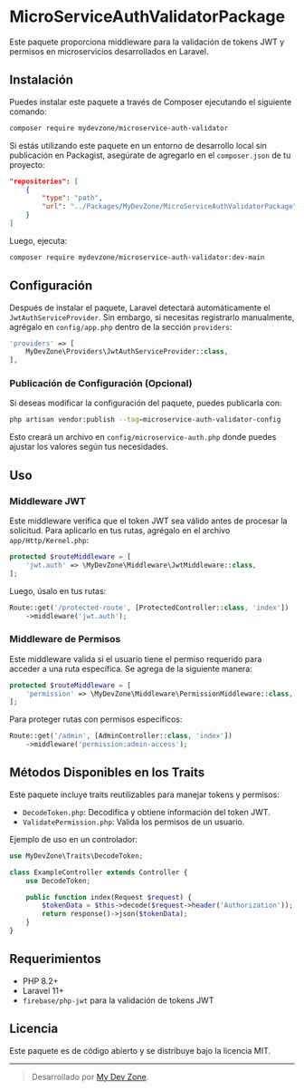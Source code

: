 # MicroServiceAuthValidatorPackage

Este paquete proporciona middleware para la validación de tokens JWT y permisos en microservicios desarrollados en Laravel.

## Instalación

Puedes instalar este paquete a través de Composer ejecutando el siguiente comando:

```sh
composer require mydevzone/microservice-auth-validator
```

Si estás utilizando este paquete en un entorno de desarrollo local sin publicación en Packagist, asegúrate de agregarlo en el `composer.json` de tu proyecto:

```json
"repositories": [
    {
        "type": "path",
        "url": "../Packages/MyDevZone/MicroServiceAuthValidatorPackage"
    }
]
```

Luego, ejecuta:

```sh
composer require mydevzone/microservice-auth-validator:dev-main
```

## Configuración

Después de instalar el paquete, Laravel detectará automáticamente el `JwtAuthServiceProvider`. Sin embargo, si necesitas registrarlo manualmente, agrégalo en `config/app.php` dentro de la sección `providers`:

```php
'providers' => [
    MyDevZone\Providers\JwtAuthServiceProvider::class,
],
```

### Publicación de Configuración (Opcional)

Si deseas modificar la configuración del paquete, puedes publicarla con:

```sh
php artisan vendor:publish --tag=microservice-auth-validator-config
```

Esto creará un archivo en `config/microservice-auth.php` donde puedes ajustar los valores según tus necesidades.

## Uso

### Middleware JWT

Este middleware verifica que el token JWT sea válido antes de procesar la solicitud. Para aplicarlo en tus rutas, agrégalo en el archivo `app/Http/Kernel.php`:

```php
protected $routeMiddleware = [
    'jwt.auth' => \MyDevZone\Middleware\JwtMiddleware::class,
];
```

Luego, úsalo en tus rutas:

```php
Route::get('/protected-route', [ProtectedController::class, 'index'])
    ->middleware('jwt.auth');
```

### Middleware de Permisos

Este middleware valida si el usuario tiene el permiso requerido para acceder a una ruta específica. Se agrega de la siguiente manera:

```php
protected $routeMiddleware = [
    'permission' => \MyDevZone\Middleware\PermissionMiddleware::class,
];
```

Para proteger rutas con permisos específicos:

```php
Route::get('/admin', [AdminController::class, 'index'])
    ->middleware('permission:admin-access');
```

## Métodos Disponibles en los Traits

Este paquete incluye traits reutilizables para manejar tokens y permisos:

- `DecodeToken.php`: Decodifica y obtiene información del token JWT.
- `ValidatePermission.php`: Valida los permisos de un usuario.

Ejemplo de uso en un controlador:

```php
use MyDevZone\Traits\DecodeToken;

class ExampleController extends Controller {
    use DecodeToken;

    public function index(Request $request) {
        $tokenData = $this->decode($request->header('Authorization'));
        return response()->json($tokenData);
    }
}
```

## Requerimientos

- PHP 8.2+
- Laravel 11+
- `firebase/php-jwt` para la validación de tokens JWT

## Licencia

Este paquete es de código abierto y se distribuye bajo la licencia MIT.

---

> Desarrollado por [My Dev Zone](https://github.com/MyDevZone).

